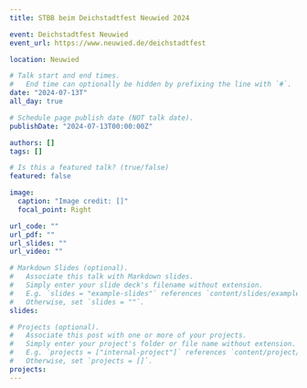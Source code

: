 ```yaml
---
title: STBB beim Deichstadtfest Neuwied 2024

event: Deichstadtfest Neuwied
event_url: https://www.neuwied.de/deichstadtfest

location: Neuwied

# Talk start and end times.
#   End time can optionally be hidden by prefixing the line with `#`.
date: "2024-07-13T"
all_day: true

# Schedule page publish date (NOT talk date).
publishDate: "2024-07-13T00:00:00Z"

authors: []
tags: []

# Is this a featured talk? (true/false)
featured: false

image:
  caption: "Image credit: []"
  focal_point: Right

url_code: ""
url_pdf: ""
url_slides: ""
url_video: ""

# Markdown Slides (optional).
#   Associate this talk with Markdown slides.
#   Simply enter your slide deck's filename without extension.
#   E.g. `slides = "example-slides"` references `content/slides/example-slides.md`.
#   Otherwise, set `slides = ""`.
slides:

# Projects (optional).
#   Associate this post with one or more of your projects.
#   Simply enter your project's folder or file name without extension.
#   E.g. `projects = ["internal-project"]` references `content/project/deep-learning/index.md`.
#   Otherwise, set `projects = []`.
projects:
---
```

